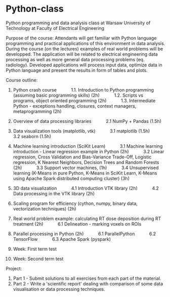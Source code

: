 # Python-class
Python programming and data analysis class at Warsaw University of Technology at Faculty of Electrical Engineering

Purpose of the course:
Attendants will get familiar with Python language programming and practical applications of this environment in data analysis. During the course (on the lectures) examples of real world problems will be developped. The application will be related to electrical engineering data processing as well as more general data processing problems (eq. radiology). Developed applications will process input data, optimize data in Python language and present the results in form of tables and plots.

Course outline:
1. Python crash course
   1.1. Introduction to Python programming (assuming basic programming skills) (2h)
   1.2. Scripts vs programs, object oriented programming (2h)
   1.3. Intermediate Python - exceptions handling, closures, context managers, metaprogramming (2h)
2. Overview of data processing libraries
   2.1 NumPy + Pandas (1.5h)
3. Data visualization tools (matplotlib, vtk)
   3.1 matplotlib (1.5h)
   3.2 seaborn (1.5h)
3. Machine learning introduction (SciKit Learn)
   3.1 Machine learning introduction - Linear regression example in Python (2h)
   3.2 Linear regression, Cross Validation and Bias-Variance Trade-Off, Logistic regression, K Nearest Neighbors, Decision Trees and Random Forests (2h)
   3.3 Support vector machines, (1h)
   3.4 Unsupervised learning (K-Means in pure Python, K-Means in SciKit Learn, K-Means using Apache Spark distributed computing cluster) (3h)
4. 3D data visualization
   4.1 Introduction VTK library (2h)
   4.2 Data processing in the VTK library (2h)
5. Scaling program for efficiency (cython, numpy, binary data, vectorization techniques) (2h)
6. Real world problem example: calculating RT dose deposition during RT treatment (2h)
   6.1 Delineation - marking voxels on ROIs
7. Parallel processing in Python (2h)
   6.1 ParallelPython
   6.2 TensorFlow
   6.3 Apache Spark (pyspark)

14. Week: First term test
15. Week: Second term test

Project:
1. Part 1 - Submit solutions to all exercises from each part of the material.
2. Part 2 - Write a 'scientific report' dealing with comparison of some data visualisation or data processing techniques.
